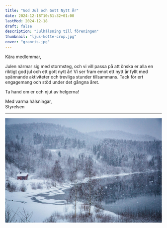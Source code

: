 ```yaml
---
title: "God Jul och Gott Nytt År"
date: 2024-12-18T10:51:32+01:00
lastMod: 2024-12-18
draft: false
description: "Julhälsning till föreningen"
thumbnail: "ljus-kotte-crop.jpg"
cover: "granris.jpg"
---
```


Kära medlemmar,

Julen närmar sig med stormsteg, och vi vill passa på att önska er alla en riktigt god jul och ett gott nytt år! Vi ser fram emot ett nytt år fyllt med spännande aktiviteter och trevliga stunder tillsammans. Tack för ert engagemang och stöd under det gångna året.

Ta hand om er och njut av helgerna!

Med varma hälsningar, <br>
Styrelsen

---

![Vy över vinterklätt landskap i Ångermanland.](ramsele-snow.jpg "Vinterklätt landskap i Ångermanland.")
